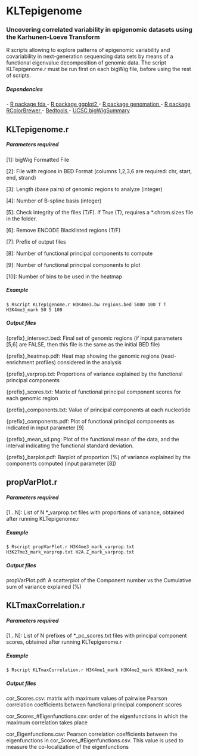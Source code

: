 # KLTepigenome

<h3>Uncovering correlated variability in epigenomic datasets using the Karhunen-Loeve Transform</h3>
R scripts allowing to explore patterns of epigenomic variability and covariability in next-generation sequencing data sets by means of a functional eigenvalue decomposition of genomic data. The script KLTepigenome.r must be run first on each bigWig file, before using the rest of scripts.


<h5> Dependencies </h5>
- <a href="http://cran.r-project.org/web/packages/fda/index.html"> R package fda </a> 
- <a href="http://cran.r-project.org/web/packages/ggplot2/index.html"> R package ggplot2 </a> 
- <a href="http://github.com/BIMSBbioinfo/genomation"> R package genomation </a>  
- <a href="http://cran.r-project.org/web/packages/RColorBrewer/index.html"> R package RColorBrewer </a> 
- <a href="http://bedtools.readthedocs.org/en/latest/"> Bedtools </a> 
- <a href="http://hgdownload.cse.ucsc.edu/admin/exe/"> UCSC bigWigSummary </a> 



## KLTepigenome.r

<h5> Parameters required</h5>
<p> [1]: bigWig Formatted File </p> 
<p> [2]: File with regions in BED Format (columns 1,2,3,6 are required: chr, start, end, strand) </p> 
<p> [3]: Length (base pairs) of genomic regions to analyze (integer)</p> 
<p> [4]: Number of B-spline basis (integer)</p> 
<p> [5]: Check integrity of the files (T/F). If True (T), requires a *.chrom.sizes file in the folder.</p> 
<p> [6]: Remove ENCODE Blacklisted regions (T/F)</p> 
<p> [7]: Prefix of output files</p> 
<p> [8]: Number of functional principal components to compute</p> 
<p> [9]: Number of functional principal components to plot</p> 
<p> [10]: Number of bins to be used in the heatmap</p> 

<h5> Example </h5>

    $ Rscript KLTepigenome.r H3K4me3.bw regions.bed 5000 100 T T H3K4me3_mark 50 5 100
    

<h5> Output files </h5>
<p> {prefix}_intersect.bed: Final set of genomic regions (if input parameters [5,6] are FALSE, then this file is the same as the initial BED file) </p>
<p> {prefix}_heatmap.pdf: Heat map showing the genomic regions (read-enrichment profiles) considered in the analysis </p>
<p> {prefix}_varprop.txt: Proportions of variance explained by the functional principal components   </p>
<p> {prefix}_scores.txt: Matrix of functional principal component scores for each genomic region  </p>
<p> {prefix}_components.txt: Value of principal components at each nucleotide </p>
<p> {prefix}_components.pdf: Plot of functional principal components as indicated in input parameter [9]</p>
<p> {prefix}_mean_sd.png: Plot of the functional mean of the data, and the interval indicating the functional standard deviation. </p>
<p> {prefix}_barplot.pdf: Barplot of proportion (%) of variance explained by the components computed (input parameter [8]) </p> 



## propVarPlot.r

<h5> Parameters required</h5>
<p> [1...N]: List of N *_varprop.txt files with proportions of variance, obtained after running KLTepigenome.r </p> 

<h5> Example </h5>

    $ Rscript propVarPlot.r H3K4me3_mark_varprop.txt H3K27me3_mark_varprop.txt H2A.Z_mark_varprop.txt
    


<h5> Output files </h5>
<p> propVarPlot.pdf: A scatterplot of the Component number vs the Cumulative sum of variance explained (%) </p>




## KLTmaxCorrelation.r 


<h5> Parameters required</h5>
<p> [1...N]: List of N prefixes of *_pc_scores.txt files with principal component scores, obtained after running KLTepigenome.r  </p> 
 

<h5> Example </h5>

    $ Rscript KLTmaxCorrelation.r H3K4me1_mark H3K4me2_mark H3K4me3_mark
    

<h5> Output files </h5>
<p> cor_Scores.csv: matrix with maximum values of pairwise Pearson correlation coefficients between functional principal component scores  </p>
<p> cor_Scores_#Eigenfunctions.csv: order of the eigenfunctions in which the maximum correlation takes place   </p>
<p> cor_Eigenfunctions.csv: Pearson correlation coefficients between the eigenfunctions in cor_Scores_#Eigenfunctions.csv. This value is used to measure the co-localization of the eigenfunctions </p>

